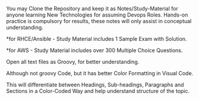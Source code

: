 You may Clone the Repository and keep it as Notes/Study-Material for anyone learning New Technologies for assuming Devops Roles. Hands-on practice is compulsory for results, these notes will only assist in conceptual understanding.

*for RHCE/Ansible - Study Material includes 1 Sample Exam with Solution.

*for AWS - Study Material includes over 300 Multiple Choice Questions.



Open all text files as Groovy, for better understanding.

Although not groovy Code, but it has better Color Formatting in Visual Code.

This will differentiate between Headings, Sub-headings, Paragraphs and Sections in a Color-Coded Way and help understand structure of the topic.




